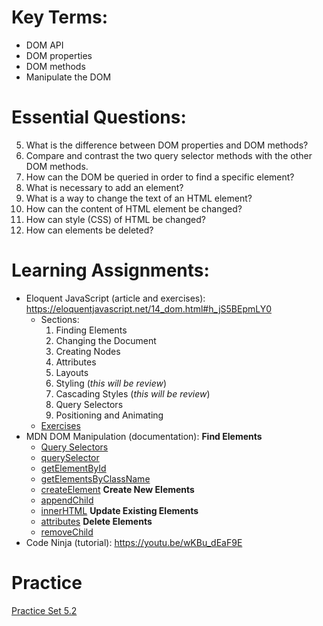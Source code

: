 # Key Terms:
- DOM API
- DOM properties
- DOM methods
- Manipulate the DOM

# Essential Questions:
5. What is the difference between DOM properties and DOM methods?
6. Compare and contrast the two query selector methods with the other DOM methods.
7. How can the DOM be queried in order to find a specific element?
8. What is necessary to add an element?
8. What is a way to change the text of an HTML element?
9. How can the content of HTML element be changed?
10. How can style (CSS) of HTML be changed?
11. How can elements be deleted?

# Learning Assignments:
-  Eloquent JavaScript (article and exercises): https://eloquentjavascript.net/14_dom.html#h_jS5BEpmLY0
    - Sections:
        1. Finding Elements
        2. Changing the Document
        3. Creating Nodes
        4. Attributes
        5. Layouts
        6. Styling (_this will be review_)
        7. Cascading Styles (_this will be review_)
        8. Query Selectors
        9. Positioning and Animating
    - [Exercises](https://eloquentjavascript.net/14_dom.html#h_TcUD2vzyMe)
- MDN DOM Manipulation (documentation):
    **Find Elements**
    - [Query Selectors](https://developer.mozilla.org/en-US/docs/Web/API/Document_object_model/Locating_DOM_elements_using_selectors)
    - [querySelector](https://developer.mozilla.org/en-US/docs/Web/API/Document/querySelector)
    - [getElementById](https://developer.mozilla.org/en-US/docs/Web/API/Document/getElementById)
    - [getElementsByClassName](https://developer.mozilla.org/en-US/docs/Web/API/Document/getElementsByClassName)
    - [createElement](https://developer.mozilla.org/en-US/docs/Web/API/Document/createElement)
    **Create New Elements**
    - [appendChild](https://developer.mozilla.org/en-US/docs/Web/API/ParentNode/append)
    - [innerHTML](https://developer.mozilla.org/en-US/docs/Web/API/Element/innerHTML)
    **Update Existing Elements**
    - [attributes](https://developer.mozilla.org/en-US/docs/Web/API/Element/attributes)
    **Delete Elements**
    - [removeChild](https://developer.mozilla.org/en-US/docs/Web/API/Node/removeChild)
- Code Ninja (tutorial): https://youtu.be/wKBu_dEaF9E

# Practice
[Practice Set 5.2](lesson-2-dom-api/exercises)